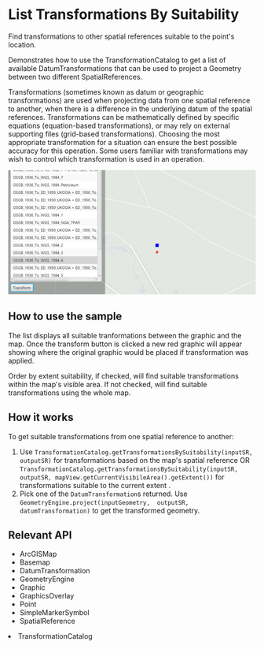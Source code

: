 # List Transformations By Suitability

Find transformations to other spatial references suitable to the point's location.

Demonstrates how to use the TransformationCatalog to get a list of available DatumTransformations that
 can be used to project a Geometry between two different SpatialReferences.

Transformations (sometimes known as datum or geographic transformations) are used when projecting data from one 
spatial reference to another, when there is a difference in the underlying datum of the spatial references. 
Transformations can be mathematically defined by specific equations (equation-based transformations), or may rely on 
external supporting files (grid-based transformations). Choosing the most appropriate transformation for a situation 
can ensure the best possible accuracy for this operation. Some users familiar with transformations may wish to 
control which transformation is used in an operation.

![](ListTransformationsBySuitability.png)

## How to use the sample

The list displays all suitable tranformations between the graphic and the map. Once the transform button is clicked a new red graphic will appear showing where the original graphic would be placed if transformation was applied.

Order by extent suitability, if checked, will find suitable transformations within the map's visible area. If not checked, will find suitable transformations using the whole map.

## How it works

To get suitable transformations from one spatial reference to another:


  1. Use `TransformationCatalog.getTransformationsBySuitability(inputSR, outputSR)` for transformations 
  based on the map's spatial reference OR `TransformationCatalog.getTransformationsBySuitability(inputSR, 
  outputSR, mapView.getCurrentVisibileArea().getExtent())` for transformations suitable to the current extent
  .
  2. Pick one of the `DatumTransformation`s returned. Use `GeometryEngine.project(inputGeometry, 
  outputSR, datumTransformation)` to get the transformed geometry.


## Relevant API

  * ArcGISMap
  * Basemap
  * DatumTransformation
  * GeometryEngine
  * Graphic
  * GraphicsOverlay
  * Point
  * SimpleMarkerSymbol
  * SpatialReference
  <li>TransformationCatalog

